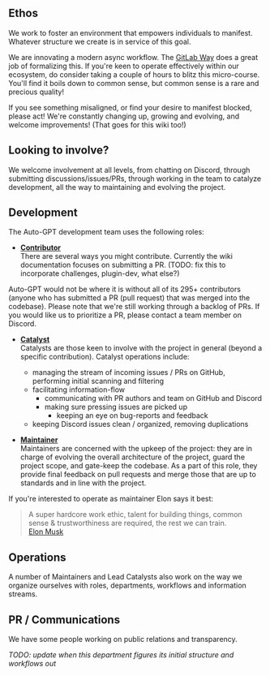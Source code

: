 ## Ethos

We work to foster an environment that empowers individuals to manifest. Whatever structure we create is in service of this goal. 

We are innovating a modern async workflow. The [GitLab Way](https://levelup.gitlab.com/learn/course/teamops/) does a great job of formalizing this. If you're keen to operate effectively within our ecosystem, do consider taking a couple of hours to blitz this micro-course. You'll find it boils down to common sense, but common sense is a rare and precious quality!

If you see something misaligned, or find your desire to manifest blocked, please act! We're constantly changing up, growing and evolving, and welcome improvements! (That goes for this wiki too!)


## Looking to involve?

We welcome involvement at all levels, from chatting on Discord, through submitting discussions/issues/PRs, through working in the team to catalyze development, all the way to maintaining and evolving the project.



## Development
The Auto-GPT development team uses the following roles:

* **[Contributor](https://github.com/Significant-Gravitas/Auto-GPT/graphs/contributors)**  
There are several ways you might contribute. Currently the wiki documentation focuses on submitting a PR. (TODO: fix this to incorporate challenges, plugin-dev, what else?)

Auto-GPT would not be where it is without all of its 295+ contributors (anyone who has submitted a PR (pull request) that was merged into the codebase). Please note that we're still working through a backlog of PRs. If you would like us to prioritize a PR, please contact a team member on Discord.

* **[Catalyst](https://github.com/Significant-Gravitas/Nexus/wiki/Catalyzing)**  
Catalysts are those keen to involve with the project in general (beyond a specific contribution). Catalyst operations include:
  - managing the stream of incoming issues / PRs on GitHub, performing initial scanning and filtering
  - facilitating information-flow
    - communicating with PR authors and team on GitHub and Discord
    - making sure pressing issues are picked up
      - keeping an eye on bug-reports and feedback
  - keeping Discord issues clean / organized, removing duplications

* **[Maintainer](https://github.com/Significant-Gravitas/Nexus/wiki/Maintaining)**  
Maintainers are concerned with the upkeep of the project: they are in charge of evolving the overall architecture of the project, guard the project scope, and gate-keep the codebase. As a part of this role, they provide final feedback on pull requests and merge those that are up to standards and in line with the project.

If you're interested to operate as maintainer Elon says it best:

> A super hardcore work ethic, talent for building things, common sense & trustworthiness are required, the rest we can train.  
> [Elon Musk](https://twitter.com/elonmusk/status/1224625719659110400?s=20)


## Operations
A number of Maintainers and Lead Catalysts also work on the way we organize ourselves with roles, departments, workflows and information streams.


## PR / Communications
We have some people working on public relations and transparency.

*TODO: update when this department figures its initial structure and workflows out*